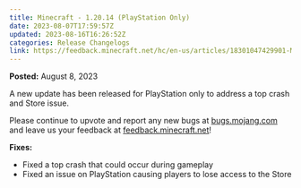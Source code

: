```yaml
---
title: Minecraft - 1.20.14 (PlayStation Only)
date: 2023-08-07T17:59:57Z
updated: 2023-08-16T16:26:52Z
categories: Release Changelogs
link: https://feedback.minecraft.net/hc/en-us/articles/18301047429901-Minecraft-1-20-14-PlayStation-Only-
---
```


**Posted:** August 8, 2023

A new update has been released for PlayStation only to address a top crash and Store issue.

Please continue to upvote and report any new bugs at [bugs.mojang.com](https://bugs.mojang.com/) and leave us your feedback at [feedback.minecraft.net](https://feedback.minecraft.net/)!  
  

**Fixes:**

- Fixed a top crash that could occur during gameplay
- Fixed an issue on PlayStation causing players to lose access to the Store
